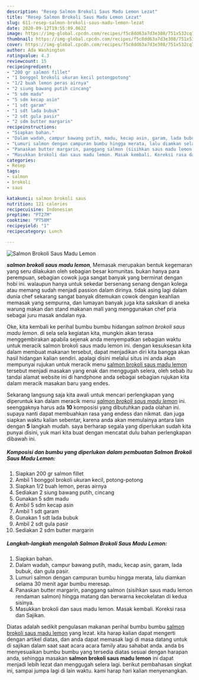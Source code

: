 ```yaml
---
description: "Resep Salmon Brokoli Saus Madu Lemon Lezat"
title: "Resep Salmon Brokoli Saus Madu Lemon Lezat"
slug: 611-resep-salmon-brokoli-saus-madu-lemon-lezat
date: 2020-09-12T19:55:09.062Z
image: https://img-global.cpcdn.com/recipes/f5c8dd63a7d3e308/751x532cq70/salmon-brokoli-saus-madu-lemon-foto-resep-utama.jpg
thumbnail: https://img-global.cpcdn.com/recipes/f5c8dd63a7d3e308/751x532cq70/salmon-brokoli-saus-madu-lemon-foto-resep-utama.jpg
cover: https://img-global.cpcdn.com/recipes/f5c8dd63a7d3e308/751x532cq70/salmon-brokoli-saus-madu-lemon-foto-resep-utama.jpg
author: Ada Washington
ratingvalue: 4.3
reviewcount: 15
recipeingredient:
- "200 gr salmon fillet"
- "1 bonggol brokoli ukuran kecil potongpotong"
- "1/2 buah lemon peras airnya"
- "2 siung bawang putih cincang"
- "5 sdm madu"
- "5 sdm kecap asin"
- "1 sdt garam"
- "1 sdt lada bubuk"
- "2 sdt gula pasir"
- "2 sdm butter margarin"
recipeinstructions:
- "Siapkan bahan."
- "Dalam wadah, campur bawang putih, madu, kecap asin, garam, lada bubuk, dan gula pasir."
- "Lumuri salmon dengan campuran bumbu hingga merata, lalu diamkan selama 30 menit agar bumbu meresap."
- "Panaskan butter margarin, panggang salmon (sisihkan saus madu lemon rendaman salmon) hingga matang dan berwarna kecokelatan di kedua sisinya."
- "Masukkan brokoli dan saus madu lemon. Masak kembali. Koreksi rasa dan Sajikan."
categories:
- Resep
tags:
- salmon
- brokoli
- saus

katakunci: salmon brokoli saus 
nutrition: 121 calories
recipecuisine: Indonesian
preptime: "PT27M"
cooktime: "PT58M"
recipeyield: "1"
recipecategory: Lunch

---
```



![Salmon Brokoli Saus Madu Lemon](https://img-global.cpcdn.com/recipes/f5c8dd63a7d3e308/751x532cq70/salmon-brokoli-saus-madu-lemon-foto-resep-utama.jpg)

<b><i>salmon brokoli saus madu lemon</i></b>, Memasak merupakan bentuk kegemaran yang seru dilakukan oleh sebagian besar komunitas. bukan hanya para perempuan, sebagian cowok juga sangat banyak yang berminat dengan hobi ini. walaupun hanya untuk sekedar bersenang senang dengan kolega atau memang sudah menjadi passion dalam dirinya. tidak asing lagi dalam dunia chef sekarang sangat banyak ditemukan cowok dengan keahlian memasak yang sempurna, dan lumayan banyak juga kita saksikan di aneka warung makan dan stand makanan mall yang menggunakan chef pria sebagai juru masak andalan nya.

Oke, kita kembali ke perihal bumbu bumbu hidangan <i>salmon brokoli saus madu lemon</i>. di sela sela kegiatan kita, mungkin akan terasa menggembirakan apabila sejenak anda menyempatkan sebagian waktu untuk meracik salmon brokoli saus madu lemon ini. dengan kesuksesan kita dalam membuat makanan tersebut, dapat menjadikan diri kita bangga akan hasil hidangan kalian sendiri. apalagi disini melalui situs ini anda akan mempunyai rujukan untuk meracik menu <u>salmon brokoli saus madu lemon</u> tersebut menjadi masakan yang enak dan menggugah selera, oleh sebab itu tandai alamat website ini di handphone anda sebagai sebagian rujukan kita dalam meracik masakan baru yang endes.




Sekarang langsung saja kita awali untuk mencari perlengkapan yang diperuntuk kan dalam meracik menu <u><i>salmon brokoli saus madu lemon</i></u> ini. seenggaknya harus ada <b>10</b> komposisi yang dibutuhkan pada olahan ini. supaya nanti dapat membuahkan rasa yang endess dan nikmat. dan juga siapkan waktu kalian sebentar, karena anda akan memulainya antara lain dengan <b>5</b> langkah mudah. saya berharap segala yang diperlukan sudah kita punyai disini, yuk mari kita buat dengan mencatat dulu bahan perlengkapan dibawah ini.

<!--inarticleads1-->

##### Komposisi dan bumbu yang diperlukan dalam pembuatan Salmon Brokoli Saus Madu Lemon:

1. Siapkan 200 gr salmon fillet
1. Ambil 1 bonggol brokoli ukuran kecil, potong-potong
1. Siapkan 1/2 buah lemon, peras airnya
1. Sediakan 2 siung bawang putih, cincang
1. Gunakan 5 sdm madu
1. Ambil 5 sdm kecap asin
1. Ambil 1 sdt garam
1. Gunakan 1 sdt lada bubuk
1. Ambil 2 sdt gula pasir
1. Sediakan 2 sdm butter margarin




<!--inarticleads2-->

##### Langkah-langkah mengolah Salmon Brokoli Saus Madu Lemon:

1. Siapkan bahan.
1. Dalam wadah, campur bawang putih, madu, kecap asin, garam, lada bubuk, dan gula pasir.
1. Lumuri salmon dengan campuran bumbu hingga merata, lalu diamkan selama 30 menit agar bumbu meresap.
1. Panaskan butter margarin, panggang salmon (sisihkan saus madu lemon rendaman salmon) hingga matang dan berwarna kecokelatan di kedua sisinya.
1. Masukkan brokoli dan saus madu lemon. Masak kembali. Koreksi rasa dan Sajikan.




Diatas adalah sedikit pengulasan makanan perihal bumbu bumbu <u>salmon brokoli saus madu lemon</u> yang lezat. kita harap kalian dapat mengerti dengan artikel diatas, dan anda dapat memasak lagi di masa datang untuk di sajikan dalam saat saat acara acara family atau sahabat anda. anda bs menyesuaikan bumbu bumbu yang tersedia diatas sesuai dengan harapan anda, sehingga masakan <b>salmon brokoli saus madu lemon</b> ini dapat menjadi lebih lezat dan menggugah selera lagi. berikut pembahasan singkat ini, sampai jumpa lagi di lain waktu. kami harap hari kalian menyenangkan.
